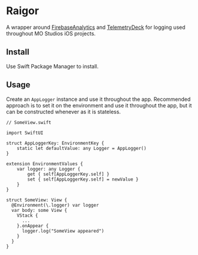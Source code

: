 # Raigor

A wrapper around [FirebaseAnalytics](https://github.com/firebase/firebase-ios-sdk) and [TelemetryDeck](https://github.com/TelemetryDeck/SwiftSDK)  for logging used throughout MO Studios iOS projects.

## Install

Use Swift Package Manager to install.

## Usage

Create an `AppLogger` instance and use it throughout the app. Recommended approach is to set it on the environment and use it throughout the app, but it can be constructed whenever as it is stateless.

```
// SomeView.swift

import SwiftUI

struct AppLoggerKey: EnvironmentKey {
    static let defaultValue: any Logger = AppLogger()
}

extension EnvironmentValues {
    var logger: any Logger {
        get { self[AppLoggerKey.self] }
        set { self[AppLoggerKey.self] = newValue }
    }
}

struct SomeView: View {
  @Environment(\.logger) var logger
  var body: some View {
    VStack {
      ...
    }.onAppear {
      logger.log("SomeView appeared")
    }
  }
}
```
